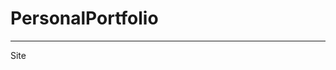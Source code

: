 # PersonalPortfolio
 *******************************************************************************************************************************
 Site
